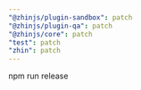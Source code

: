 ```yaml
---
"@zhinjs/plugin-sandbox": patch
"@zhinjs/plugin-qa": patch
"@zhinjs/core": patch
"test": patch
"zhin": patch
---
```


npm run release
